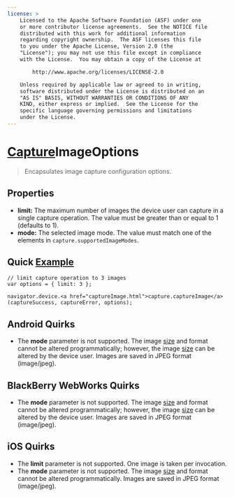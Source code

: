 ```yaml
---
license: >
    Licensed to the Apache Software Foundation (ASF) under one
    or more contributor license agreements.  See the NOTICE file
    distributed with this work for additional information
    regarding copyright ownership.  The ASF licenses this file
    to you under the Apache License, Version 2.0 (the
    "License"); you may not use this file except in compliance
    with the License.  You may obtain a copy of the License at

        http://www.apache.org/licenses/LICENSE-2.0

    Unless required by applicable law or agreed to in writing,
    software distributed under the License is distributed on an
    "AS IS" BASIS, WITHOUT WARRANTIES OR CONDITIONS OF ANY
    KIND, either express or implied.  See the License for the
    specific language governing permissions and limitations
    under the License.
---
```


<a href="capture.html">Capture</a>ImageOptions
===================

> Encapsulates image capture configuration options.

Properties
----------

- __limit:__ The maximum number of images the device user can capture in a single capture operation.  The value must be greater than or equal to 1 (defaults to 1).
- __mode:__ The selected image mode.  The value must match one of the elements in `capture.supportedImageModes`.

Quick <a href="../../storage/storage.opendatabase.html">Example</a>
-------------

    // limit capture operation to 3 images
    var options = { limit: 3 };

    navigator.device.<a href="captureImage.html">capture.captureImage</a>(captureSuccess, captureError, options);

Android Quirks
--------------

- The __mode__ parameter is not supported.  The image <a href="../../storage/parameters/size.html">size</a> and format cannot be altered programmatically; however, the image <a href="../../storage/parameters/size.html">size</a> can be altered by the device user.  Images are saved in JPEG format (image/jpeg).

BlackBerry WebWorks Quirks
--------------------------

- The __mode__ parameter is not supported.  The image <a href="../../storage/parameters/size.html">size</a> and format cannot be altered programmatically; however, the image <a href="../../storage/parameters/size.html">size</a> can be altered by the device user.  Images are saved in JPEG format (image/jpeg).

iOS Quirks
----------

- The __limit__ parameter is not supported. One image is taken per invocation.
- The __mode__ parameter is not supported.  The image <a href="../../storage/parameters/size.html">size</a> and format cannot be altered programmatically.  Images are saved in JPEG format (image/jpeg).
